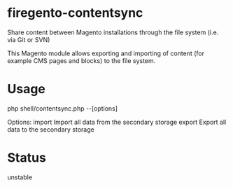 firegento-contentsync
=====================

Share content between Magento installations through the file system (i.e. via Git or SVN)

This Magento module allows exporting and importing of content (for example CMS pages and blocks)
to the file system.

Usage
=====================

php shell/contentsync.php --[options]

Options:
import  Import all data from the secondary storage
export  Export all data to the secondary storage



Status
=====================
unstable
